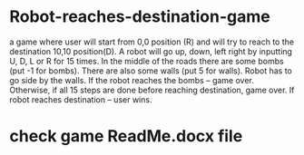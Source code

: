 # Robot-reaches-destination-game
a game where user will start from 0,0 position (R) and will try to reach to the destination 10,10 position(D). A robot will go up, down, left right by inputting U, D, L or R for 15 times. In the middle of the roads there are some bombs  (put -1 for bombs).  There are also some walls (put 5 for walls). Robot has to go side by the walls. If the robot reaches the bombs – game over. Otherwise, if all 15 steps are done before reaching destination, game over. If robot reaches destination – user wins. 

# check game ReadMe.docx file


